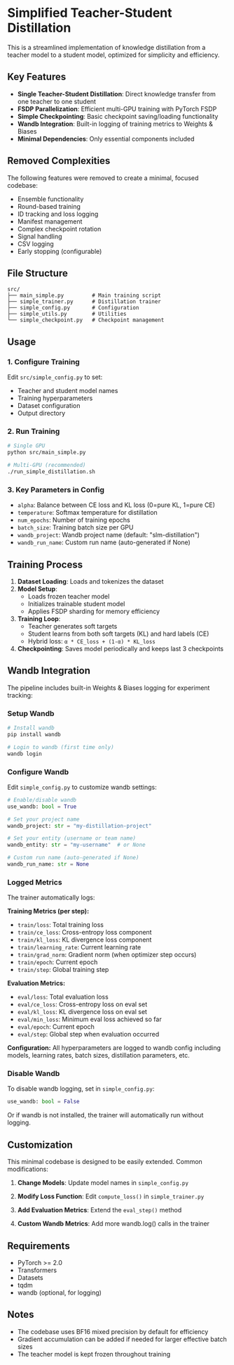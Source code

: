 # Simplified Teacher-Student Distillation

This is a streamlined implementation of knowledge distillation from a teacher model to a student model, optimized for simplicity and efficiency.

## Key Features

- **Single Teacher-Student Distillation**: Direct knowledge transfer from one teacher to one student
- **FSDP Parallelization**: Efficient multi-GPU training with PyTorch FSDP
- **Simple Checkpointing**: Basic checkpoint saving/loading functionality
- **Wandb Integration**: Built-in logging of training metrics to Weights & Biases
- **Minimal Dependencies**: Only essential components included

## Removed Complexities

The following features were removed to create a minimal, focused codebase:
- Ensemble functionality
- Round-based training
- ID tracking and loss logging
- Manifest management
- Complex checkpoint rotation
- Signal handling
- CSV logging
- Early stopping (configurable)

## File Structure

```
src/
├── main_simple.py         # Main training script
├── simple_trainer.py      # Distillation trainer
├── simple_config.py       # Configuration
├── simple_utils.py        # Utilities
└── simple_checkpoint.py   # Checkpoint management
```

## Usage

### 1. Configure Training

Edit `src/simple_config.py` to set:
- Teacher and student model names
- Training hyperparameters
- Dataset configuration
- Output directory

### 2. Run Training

```bash
# Single GPU
python src/main_simple.py

# Multi-GPU (recommended)
./run_simple_distillation.sh
```

### 3. Key Parameters in Config

- `alpha`: Balance between CE loss and KL loss (0=pure KL, 1=pure CE)
- `temperature`: Softmax temperature for distillation
- `num_epochs`: Number of training epochs
- `batch_size`: Training batch size per GPU
- `wandb_project`: Wandb project name (default: "slm-distillation")
- `wandb_run_name`: Custom run name (auto-generated if None)

## Training Process

1. **Dataset Loading**: Loads and tokenizes the dataset
2. **Model Setup**: 
   - Loads frozen teacher model
   - Initializes trainable student model
   - Applies FSDP sharding for memory efficiency
3. **Training Loop**:
   - Teacher generates soft targets
   - Student learns from both soft targets (KL) and hard labels (CE)
   - Hybrid loss: `α * CE_loss + (1-α) * KL_loss`
4. **Checkpointing**: Saves model periodically and keeps last 3 checkpoints

## Wandb Integration

The pipeline includes built-in Weights & Biases logging for experiment tracking:

### Setup Wandb

```bash
# Install wandb
pip install wandb

# Login to wandb (first time only)
wandb login
```

### Configure Wandb

Edit `simple_config.py` to customize wandb settings:

```python
# Enable/disable wandb
use_wandb: bool = True

# Set your project name
wandb_project: str = "my-distillation-project"

# Set your entity (username or team name)
wandb_entity: str = "my-username"  # or None

# Custom run name (auto-generated if None)
wandb_run_name: str = None
```

### Logged Metrics

The trainer automatically logs:

**Training Metrics (per step):**
- `train/loss`: Total training loss
- `train/ce_loss`: Cross-entropy loss component
- `train/kl_loss`: KL divergence loss component
- `train/learning_rate`: Current learning rate
- `train/grad_norm`: Gradient norm (when optimizer step occurs)
- `train/epoch`: Current epoch
- `train/step`: Global training step

**Evaluation Metrics:**
- `eval/loss`: Total evaluation loss
- `eval/ce_loss`: Cross-entropy loss on eval set
- `eval/kl_loss`: KL divergence loss on eval set
- `eval/min_loss`: Minimum eval loss achieved so far
- `eval/epoch`: Current epoch
- `eval/step`: Global step when evaluation occurred

**Configuration:**
All hyperparameters are logged to wandb config including models, learning rates, batch sizes, distillation parameters, etc.

### Disable Wandb

To disable wandb logging, set in `simple_config.py`:
```python
use_wandb: bool = False
```

Or if wandb is not installed, the trainer will automatically run without logging.

## Customization

This minimal codebase is designed to be easily extended. Common modifications:

1. **Change Models**: Update model names in `simple_config.py`

2. **Modify Loss Function**: Edit `compute_loss()` in `simple_trainer.py`

3. **Add Evaluation Metrics**: Extend the `eval_step()` method

4. **Custom Wandb Metrics**: Add more wandb.log() calls in the trainer

## Requirements

- PyTorch >= 2.0
- Transformers
- Datasets
- tqdm
- wandb (optional, for logging)

## Notes

- The codebase uses BF16 mixed precision by default for efficiency
- Gradient accumulation can be added if needed for larger effective batch sizes
- The teacher model is kept frozen throughout training
